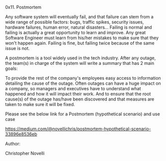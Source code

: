 0x11. Postmortem

Any software system will eventually fail, and that failure can stem from a wide range of possible factors: bugs, traffic spikes, security issues, hardware failures, human error, natural disasters... Failing is normal and failing is actually a great opportunity to learn and improve. Any great Software Engineer must learn from his/her mistakes to make sure that they won't happen again. Failing is fine, but failing twice because of the same issue is not.

A postmortem is a tool widely used in the tech industry. After any outage, the team(s) in charge of the system will write a summary that has 2 main goals:

To provide the rest of the company's employees easy access to information detailing the cause of the outage. Often outages can have a huge impact on a company, so managers and executives have to understand what happened and how it will impact their work.
And to ensure that the root cause(s) of the outage has/have been discovered and that measures are taken to make sure it will be fixed.

Please see the below link for a Postmortem (hypothetical scenario) and use case

https://medium.com/@novellichris/postmortem-hypothetical-scenario-33896e8536eb


Author:

Christopher Novelli